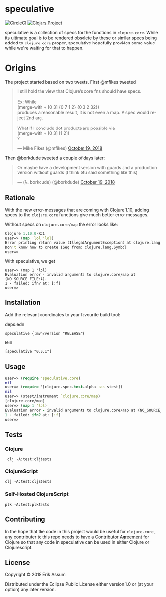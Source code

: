 # speculative
[![CircleCI](https://circleci.com/gh/slipset/speculative/tree/master.svg?style=svg)](https://circleci.com/gh/slipset/speculative/tree/master)
[![Clojars Project](https://img.shields.io/clojars/v/speculative.svg)](https://clojars.org/speculative)

speculative is a collection of specs for the functions in `clojure.core`. While its ultimate goal is to be rendered obsolete by these or similar specs being added to `clojure.core` proper, speculative hopefully provides some value while we're waiting for that to happen.

# Origins

The project started based on two tweets. First @mfikes tweeted

<blockquote class="twitter-tweet" data-lang="en"><p lang="en" dir="ltr">I still hold the view that Clojure’s core fns should have specs. <br><br>Ex: While<br> (merge-with + [0 3] {0 7 1 2} {0 3 2 32})<br>produces a reasonable result, it is not even a map. A spec would reject 2nd arg.<br><br>What if I conclude dot products are possible via<br> (merge-with + [0 3] [1 2])<br>?</p>&mdash; Mike Fikes (@mfikes) <a href="https://twitter.com/mfikes/status/1053304266239197184?ref_src=twsrc%5Etfw">October 19, 2018</a></blockquote> 

Then @borkdude tweeted a couple of days later:
<blockquote class="twitter-tweet" data-conversation="none" data-lang="en"><p lang="en" dir="ltr">Or maybe have a development version with guards and a production version without guards (I think Stu said something like this)</p>&mdash; (λ. borkdude) (@borkdude) <a href="https://twitter.com/borkdude/status/1053404362062606336?ref_src=twsrc%5Etfw">October 19, 2018</a></blockquote>

## Rationale

With the new error-messages that are coming with Clojure 1.10, adding specs to the `clojure.core` functions give much better error messages.

Without specs on `clojure.core/map` the error looks like:

```clojure
Clojure 1.10.0-RC1
user=> (map 'lol 'lol)
Error printing return value (IllegalArgumentException) at clojure.lang.RT.seqFrom (RT.java:551).
Don't know how to create ISeq from: clojure.lang.Symbol
user=>
```
With speculative, we get 

```
user=> (map 1 'lol)
Evaluation error - invalid arguments to clojure.core/map at (NO_SOURCE_FILE:4).
1 - failed: ifn? at: [:f]
user=>
```

## Installation

Add the relevant coordinates to your favourite build tool:

deps.edn

```
speculative {:mvn/version "RELEASE"}
```

lein

```
[speculative "0.0.1"]
```

## Usage

```clojure
user=> (require 'speculative.core)
nil
user=> (require '[clojure.spec.test.alpha :as stest])
nil
user=> (stest/instrument `clojure.core/map)
[clojure.core/map]
user=> (map 1 'lol)
Evaluation error - invalid arguments to clojure.core/map at (NO_SOURCE_FILE:4).
1 - failed: ifn? at: [:f]
user=>

```

## Tests

### Clojure

     clj -A:test:cljtests
     
### ClojureScript

    clj -A:test:cljstests
    
### Self-Hosted ClojureScript
   
    plk -A:test:plktests
    
## Contributing

In the hope that the code in this project would be useful for `clojure.core`, any contributer to this repo needs to have a 
[Contributor Agreement](https://clojure.org/community/contributing) for Clojure so that any code in speculative can be used in either Clojure or Clojurescript.

## License

Copyright © 2018 Erik Assum

Distributed under the Eclipse Public License either version 1.0 or (at
your option) any later version.
